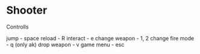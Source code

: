 # Shooter

Controlls

jump - space
reload - R
interact - e
change weapon - 1, 2 
change fire mode - q (only ak)
drop weapon - v
game menu - esc
